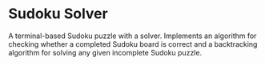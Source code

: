 # Sudoku Solver

A terminal-based Sudoku puzzle with a solver. Implements an algorithm for checking whether a completed Sudoku board is correct and a backtracking algorithm for solving any given incomplete Sudoku puzzle.
